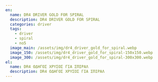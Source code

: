 ```yaml
---
en:
  name: DR4 DRIVER GOLD FOR SPIRAL
  description: DR4 DRIVER GOLD FOR SPIRAL
  categories: driver
  tags:
    - driver
    - spiral
    - no5
  image_main: /assets/img/dr4_driver_gold_for_spiral.webp
  image_150: /assets/img/dr4_driver_gold_for_spiral-150x150.webp
  image_300: /assets/img/dr4_driver_gold_for_spiral-300x300.webp
el:
  name: DR4 ΟΔΗΓΟΣ ΧΡΥΣΟΣ ΓΙΑ ΣΠΙΡΑΛ
  description: DR4 ΟΔΗΓΟΣ ΧΡΥΣΟΣ ΓΙΑ ΣΠΙΡΑΛ
---
```

